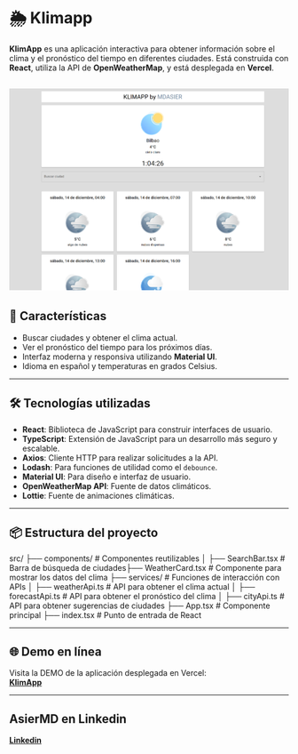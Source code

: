 # 🌦️ Klimapp

**KlimApp** es una aplicación interactiva para obtener información sobre el clima y el pronóstico del tiempo en diferentes ciudades. Está construida con **React**, utiliza la API de **OpenWeatherMap**, y está desplegada en **Vercel**.


![Screenshot de la pantalla de klimapp](src/klimapp.png)
---

## 🚀 **Características**

- Buscar ciudades y obtener el clima actual.
- Ver el pronóstico del tiempo para los próximos días.
- Interfaz moderna y responsiva utilizando **Material UI**.
- Idioma en español y temperaturas en grados Celsius.

---

## 🛠️ **Tecnologías utilizadas**

- **React**: Biblioteca de JavaScript para construir interfaces de usuario.
- **TypeScript**: Extensión de JavaScript para un desarrollo más seguro y escalable.
- **Axios**: Cliente HTTP para realizar solicitudes a la API.
- **Lodash**: Para funciones de utilidad como el `debounce`.
- **Material UI**: Para diseño e interfaz de usuario.
- **OpenWeatherMap API**: Fuente de datos climáticos.
- **Lottie**: Fuente de animaciones climáticas.

---

## 📦 **Estructura del proyecto**

src/ ├── components/ # Componentes reutilizables │ ├── SearchBar.tsx # Barra de búsqueda de ciudades├── WeatherCard.tsx # Componente para mostrar los datos del clima ├── services/ # Funciones de interacción con APIs │ ├── weatherApi.ts # API para obtener el clima actual │ ├── forecastApi.ts # API para obtener el pronóstico del clima │ ├── cityApi.ts # API para obtener sugerencias de ciudades ├── App.tsx # Componente principal ├── index.tsx # Punto de entrada de React

---

## 🌐 **Demo en línea**

Visita la DEMO de la aplicación desplegada en Vercel:  
[**KlimApp**](https://klimapp.vercel.app)

---

## **AsierMD en Linkedin** 
[**Linkedin**](https://www.linkedin.com/in/asiermd/)

